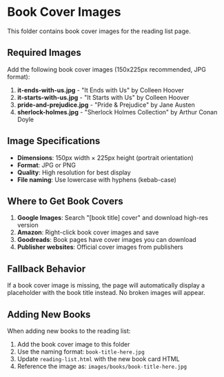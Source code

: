 # Book Cover Images

This folder contains book cover images for the reading list page.

## Required Images

Add the following book cover images (150x225px recommended, JPG format):

1. **it-ends-with-us.jpg** - "It Ends with Us" by Colleen Hoover
2. **it-starts-with-us.jpg** - "It Starts with Us" by Colleen Hoover
3. **pride-and-prejudice.jpg** - "Pride & Prejudice" by Jane Austen
4. **sherlock-holmes.jpg** - "Sherlock Holmes Collection" by Arthur Conan Doyle

## Image Specifications

- **Dimensions**: 150px width × 225px height (portrait orientation)
- **Format**: JPG or PNG
- **Quality**: High resolution for best display
- **File naming**: Use lowercase with hyphens (kebab-case)

## Where to Get Book Covers

1. **Google Images**: Search "[book title] cover" and download high-res version
2. **Amazon**: Right-click book cover images and save
3. **Goodreads**: Book pages have cover images you can download
4. **Publisher websites**: Official cover images from publishers

## Fallback Behavior

If a book cover image is missing, the page will automatically display a placeholder with the book title instead. No broken images will appear.

## Adding New Books

When adding new books to the reading list:
1. Add the book cover image to this folder
2. Use the naming format: `book-title-here.jpg`
3. Update `reading-list.html` with the new book card HTML
4. Reference the image as: `images/books/book-title-here.jpg`
